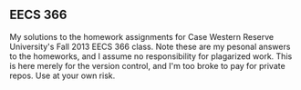EECS 366
---

My solutions to the homework assignments for Case Western Reserve University's Fall 2013 EECS 366 class. Note these are my pesonal answers to the homeworks, and I assume no responsibility for plagarized work. This is here merely for the version control, and I'm too broke to pay for private repos. Use at your own risk.
